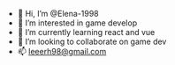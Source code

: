 - 👋 Hi, I’m @Elena-1998
- 👀 I’m interested in game develop
- 🌱 I’m currently learning react and vue
- 💞️ I’m looking to collaborate on game dev
- 📫 leeerh98@gmail.com


<!---
Elena-1998/Elena-1998 is a ✨ special ✨ repository because its `README.md` (this file) appears on your GitHub profile.
You can click the Preview link to take a look at your changes.
--->

